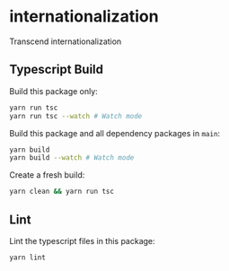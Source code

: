 # internationalization

Transcend internationalization

## Typescript Build

Build this package only:

```sh
yarn run tsc
yarn run tsc --watch # Watch mode
```

Build this package and all dependency packages in `main`:

```sh
yarn build
yarn build --watch # Watch mode
```

Create a fresh build:

```sh
yarn clean && yarn run tsc
```

## Lint

Lint the typescript files in this package:

```sh
yarn lint
```

